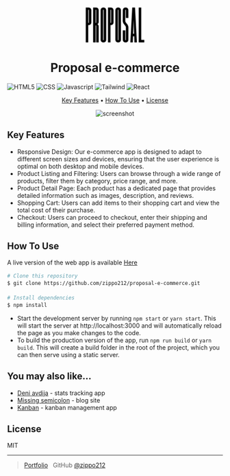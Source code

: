 <h1 align="center">
  <br>
  <a href="https://proposal-e-commerce.vercel.app/"><img src="https://github.com/zippo212/proposal-e-commerce/blob/main/src/img/logo.png" alt="Proposal Logo" width="140"></a>
  <br>
  <br>
  Proposal e-commerce
  <br>
</h1>

<img alt="HTML5" src="https://img.shields.io/badge/html5%20-%23E34F26.svg?&style=for-the-badge&logo=html5&logoColor=white"/> <img alt="CSS" src="https://img.shields.io/badge/CSS3-1572B6?style=for-the-badge&logo=css3&logoColor=white"/> <img alt="Javascript" src="https://img.shields.io/badge/JavaScript-F7DF1E?style=for-the-badge&logo=javascript&logoColor=black"/> <img alt="Tailwind" src="https://img.shields.io/badge/Tailwind_CSS-38B2AC?style=for-the-badge&logo=tailwind-css&logoColor=white"/> <img alt="React" src="https://img.shields.io/badge/React-20232A?style=for-the-badge&logo=react&logoColor=61DAFB"/>

<p align="center">
  <a href="#key-features">Key Features</a> •
  <a href="#how-to-use">How To Use</a> •
  <a href="#license">License</a>
</p>

<p align="center">
  <img src="https://github.com/zippo212/proposal-e-commerce/blob/main/src/img/propsal.gif" alt="screenshot">
</p>

## Key Features

* Responsive Design: Our e-commerce app is designed to adapt to different screen sizes and devices, ensuring that the user experience is optimal on both desktop and mobile devices.
* Product Listing and Filtering: Users can browse through a wide range of products, filter them by category, price range, and more.
* Product Detail Page: Each product has a dedicated page that provides detailed information such as images, description, and reviews.
* Shopping Cart: Users can add items to their shopping cart and view the total cost of their purchase.
* Checkout: Users can proceed to checkout, enter their shipping and billing information, and select their preferred payment method.

## How To Use

A live version of the web app is available [Here](https://github.com/zippo212/proposal-e-commerce.git)

```bash
# Clone this repository
$ git clone https://github.com/zippo212/proposal-e-commerce.git

# Install dependencies
$ npm install
```
* Start the development server by running `npm start` or `yarn start`. This will start the server at http://localhost:3000 and will automatically reload the page as you make changes to the code.
* To build the production version of the app, run `npm run build` or `yarn build`. This will create a build folder in the root of the project, which you can then serve using a static server.

## You may also like...

- [Deni avdija](https://github.com/zippo212/deni-avdija) - stats tracking app
- [Missing semicolon](https://github.com/zippo212/tech-blog) - blog site
- [Kanban](https://github.com/zippo212/kanban-board) - kanban management app

## License

MIT

---

> [Portfolio](https://portfolio-zippo212.vercel.app/) &nbsp;
> GitHub [@zippo212](https://github.com/zippo212)
